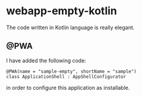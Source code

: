 # webapp-empty-kotlin
The code written in Kotlin language is really elegant.

## @PWA
I have added the following code:
```
@PWA(name = "sample-empty", shortName = "sample")
class ApplicationShell : AppShellConfigurator
```
in order to configure this application as installable.
